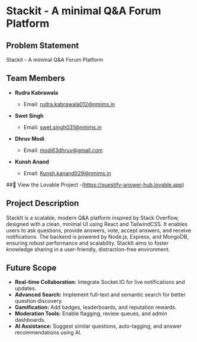 # Stackit - A minimal Q&A Forum Platform

## Problem Statement
Stackit - A minimal Q&A Forum Platform

## Team Members
- **Rudra Kabrawala**
  - Email: rudra.kabrawala012@nmims.in

- **Swet Singh**
  - Email: swet.singh031@nmims.in

- **Dhruv Modi**
  - Email: modi63dhruv@gmail.com

- **Kunsh Anand**
  - Email: Kunsh.kanand029@nmims.in 

##🔗 View the Lovable Project -(https://questify-answer-hub.lovable.app)

## Project Description
StackIt is a scalable, modern Q&A platform inspired by Stack Overflow, designed with a clean, minimal UI using React and TailwindCSS. It enables users to ask questions, provide answers, vote, accept answers, and receive notifications. The backend is powered by Node.js, Express, and MongoDB, ensuring robust performance and scalability. StackIt aims to foster knowledge sharing in a user-friendly, distraction-free environment.

## Future Scope
- **Real-time Collaboration:** Integrate Socket.IO for live notifications and updates.
- **Advanced Search:** Implement full-text and semantic search for better question discovery.
- **Gamification:** Add badges, leaderboards, and reputation rewards.
- **Moderation Tools:** Enable flagging, review queues, and admin dashboards.
- **AI Assistance:** Suggest similar questions, auto-tagging, and answer recommendations using AI. 